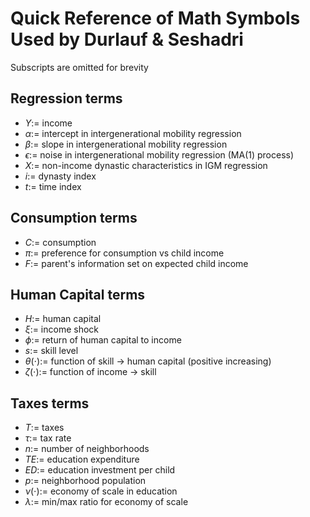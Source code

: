 # Quick Reference of Math Symbols Used by Durlauf & Seshadri
Subscripts are omitted for brevity

## Regression terms
* $Y :=$ income
* $\alpha :=$ intercept in intergenerational mobility regression
* $\beta :=$ slope in intergenerational mobility regression
* $\epsilon :=$ noise in intergenerational mobility regression (MA(1) process)
* $X :=$ non-income dynastic characteristics in IGM regression
* $i :=$ dynasty index
* $t :=$ time index

## Consumption terms
* $C :=$ consumption
* $\pi :=$ preference for consumption vs child income
* $F :=$ parent's information set on expected child income

## Human Capital terms
* $H :=$ human capital
* $\xi :=$ income shock
* $\phi :=$ return of human capital to income
* $s :=$ skill level
* $\theta(\cdot) :=$ function of skill -> human capital (positive increasing)
* $\zeta(\cdot) :=$ function of income -> skill

## Taxes terms
* $T :=$ taxes
* $\tau :=$ tax rate
* $n :=$ number of neighborhoods
* $TE :=$ education expenditure
* $ED :=$ education investment per child
* $p :=$ neighborhood population
* $\nu(\cdot) :=$ economy of scale in education
* $\lambda :=$ min/max ratio for economy of scale
